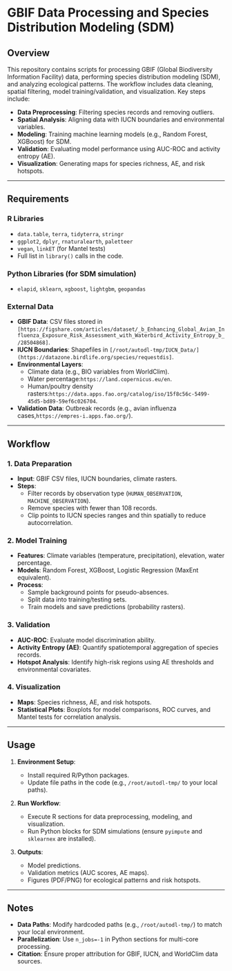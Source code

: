 # GBIF Data Processing and Species Distribution Modeling (SDM)

## Overview
This repository contains scripts for processing GBIF (Global Biodiversity Information Facility) data, performing species distribution modeling (SDM), and analyzing ecological patterns. The workflow includes data cleaning, spatial filtering, model training/validation, and visualization. Key steps include:
- **Data Preprocessing**: Filtering species records and removing outliers.
- **Spatial Analysis**: Aligning data with IUCN boundaries and environmental variables.
- **Modeling**: Training machine learning models (e.g., Random Forest, XGBoost) for SDM.
- **Validation**: Evaluating model performance using AUC-ROC and activity entropy (AE).
- **Visualization**: Generating maps for species richness, AE, and risk hotspots.

---

## Requirements
### R Libraries
- `data.table`, `terra`, `tidyterra`, `stringr`
- `ggplot2`, `dplyr`, `rnaturalearth`, `paletteer`
- `vegan`, `linkET` (for Mantel tests)
- Full list in `library()` calls in the code.

### Python Libraries (for SDM simulation)
- `elapid`, `sklearn`, `xgboost`, `lightgbm`, `geopandas`

### External Data
- **GBIF Data**: CSV files stored in `[https://figshare.com/articles/dataset/_b_Enhancing_Global_Avian_Influenza_Exposure_Risk_Assessment_with_Waterbird_Activity_Entropy_b_/28504868]`.
- **IUCN Boundaries**: Shapefiles in `[/root/autodl-tmp/IUCN_Data/](https://datazone.birdlife.org/species/requestdis]`.
- **Environmental Layers**: 
  - Climate data (e.g., BIO variables from WorldClim).
  - Water percentage:`https://land.copernicus.eu/en`.
  - Human/poultry density rasters:`https://data.apps.fao.org/catalog/iso/15f8c56c-5499-45d5-bd89-59ef6c026704`.
- **Validation Data**: Outbreak records (e.g., avian influenza cases,`https://empres-i.apps.fao.org/`).

---

## Workflow
### 1. Data Preparation
- **Input**: GBIF CSV files, IUCN boundaries, climate rasters.
- **Steps**:
  - Filter records by observation type (`HUMAN_OBSERVATION`, `MACHINE_OBSERVATION`).
  - Remove species with fewer than 108 records.
  - Clip points to IUCN species ranges and thin spatially to reduce autocorrelation.

### 2. Model Training
- **Features**: Climate variables (temperature, precipitation), elevation, water percentage.
- **Models**: Random Forest, XGBoost, Logistic Regression (MaxEnt equivalent).
- **Process**:
  - Sample background points for pseudo-absences.
  - Split data into training/testing sets.
  - Train models and save predictions (probability rasters).

### 3. Validation
- **AUC-ROC**: Evaluate model discrimination ability.
- **Activity Entropy (AE)**: Quantify spatiotemporal aggregation of species records.
- **Hotspot Analysis**: Identify high-risk regions using AE thresholds and environmental covariates.

### 4. Visualization
- **Maps**: Species richness, AE, and risk hotspots.
- **Statistical Plots**: Boxplots for model comparisons, ROC curves, and Mantel tests for correlation analysis.


---

## Usage
1. **Environment Setup**:
   - Install required R/Python packages.
   - Update file paths in the code (e.g., `/root/autodl-tmp/` to your local paths).

2. **Run Workflow**:
   - Execute R sections for data preprocessing, modeling, and visualization.
   - Run Python blocks for SDM simulations (ensure `pyimpute` and `sklearnex` are installed).

3. **Outputs**:
   - Model predictions.
   - Validation metrics (AUC scores, AE maps).
   - Figures (PDF/PNG) for ecological patterns and risk hotspots.

---

## Notes
- **Data Paths**: Modify hardcoded paths (e.g., `/root/autodl-tmp/`) to match your local environment.
- **Parallelization**: Use `n_jobs=-1` in Python sections for multi-core processing.
- **Citation**: Ensure proper attribution for GBIF, IUCN, and WorldClim data sources.



